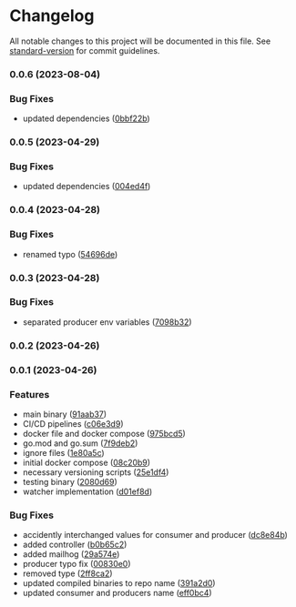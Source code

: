 # Changelog

All notable changes to this project will be documented in this file. See [standard-version](https://github.com/conventional-changelog/standard-version) for commit guidelines.

### 0.0.6 (2023-08-04)


### Bug Fixes

* updated dependencies ([0bbf22b](https://github.com/hidromatologia-v2/alerts/commit/0bbf22bef054402b70fdd8b458ea840fafe300ff))

### 0.0.5 (2023-04-29)


### Bug Fixes

* updated dependencies ([004ed4f](https://github.com/hidromatologia-v2/alerts/commit/004ed4f2ac1ccc6dc8224bc8faa86c8d9366211c))

### 0.0.4 (2023-04-28)


### Bug Fixes

* renamed typo ([54696de](https://github.com/hidromatologia-v2/alerts/commit/54696de0d236198c5a547a19d4943d989e210de4))

### 0.0.3 (2023-04-28)


### Bug Fixes

* separated producer env variables ([7098b32](https://github.com/hidromatologia-v2/alerts/commit/7098b329b252882ed5b31bab7e271bc0d72db1d2))

### 0.0.2 (2023-04-26)

### 0.0.1 (2023-04-26)


### Features

*  main binary ([91aab37](https://github.com/hidromatologia-v2/alerts/commit/91aab37c536411f18ef4e14bec4a99e93f572704))
* CI/CD pipelines ([c06e3d9](https://github.com/hidromatologia-v2/alerts/commit/c06e3d9d609974c3d7febe3ec640beb059a72c89))
* docker file and docker compose ([975bcd5](https://github.com/hidromatologia-v2/alerts/commit/975bcd50c80392b94bd42c09ea36e519b64b57ca))
* go.mod and go.sum ([7f9deb2](https://github.com/hidromatologia-v2/alerts/commit/7f9deb2344b43464b121cf89421d79691457c41a))
* ignore files ([1e80a5c](https://github.com/hidromatologia-v2/alerts/commit/1e80a5ca2056b5863dc917f827aedd83c3339634))
* initial docker compose ([08c20b9](https://github.com/hidromatologia-v2/alerts/commit/08c20b91a1ba26885e7bec4990bc6bd1d79f0d6a))
* necessary versioning scripts ([25e1df4](https://github.com/hidromatologia-v2/alerts/commit/25e1df4c30581b168d6af3f882571a462274f364))
* testing binary ([2080d69](https://github.com/hidromatologia-v2/alerts/commit/2080d691ced5b836c0c129ac20756f28ac1da8e3))
* watcher implementation ([d01ef8d](https://github.com/hidromatologia-v2/alerts/commit/d01ef8daf5b62c9ef2070528b4eb7c9478a86ac2))


### Bug Fixes

* accidently interchanged values for consumer and producer ([dc8e84b](https://github.com/hidromatologia-v2/alerts/commit/dc8e84bb3c191c7254245aae1370e653cca532fc))
* added controller ([b0b65c2](https://github.com/hidromatologia-v2/alerts/commit/b0b65c2d5e176db08484ed0be2a64389b8fe0c9d))
* added mailhog ([29a574e](https://github.com/hidromatologia-v2/alerts/commit/29a574eef9a22f32082d47252caae934e3484219))
* producer typo fix ([00830e0](https://github.com/hidromatologia-v2/alerts/commit/00830e04b9e81dfeadc984cc3490507cb978b6af))
* removed type ([2ff8ca2](https://github.com/hidromatologia-v2/alerts/commit/2ff8ca2d15ab4eb5c66ee6bac3c5748ec6c3313e))
* updated compiled binaries to repo name ([391a2d0](https://github.com/hidromatologia-v2/alerts/commit/391a2d0bb1b2da78695b841f5ec53fc5f13f63b9))
* updated consumer and producers name ([eff0bc4](https://github.com/hidromatologia-v2/alerts/commit/eff0bc4ff70b3333ab8ff02da90098f91d29f41b))
